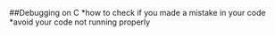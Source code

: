 ##Debugging on C 
 *how to check if you made a mistake in your code
 *avoid your code not running properly
